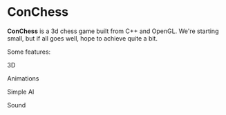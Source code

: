 # ConChess #
**ConChess** is a 3d chess game built from C++ and OpenGL. We're starting small, but if all goes well, hope to achieve quite a bit.

Some features:

3D

Animations

Simple AI

Sound

